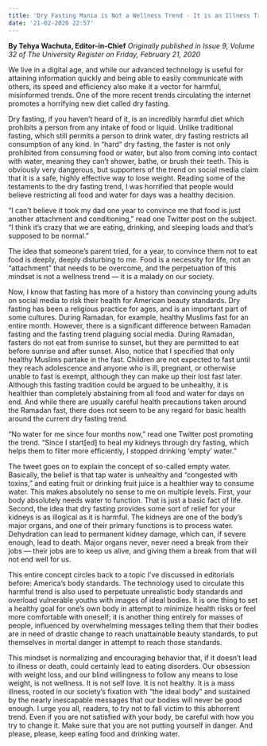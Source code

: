 ```yaml
---
title: 'Dry Fasting Mania is Not a Wellness Trend - It is an Illness Trend'
date: '21-02-2020 22:57'
---
```


**By Tehya Wachuta, Editor-in-Chief** _Originally published in Issue 9, Volume 32 of The University Register on Friday, February 21, 2020_

We live in a digital age, and while our advanced technology is useful for attaining information quickly and being able to easily communicate with others, its speed and
efficiency also make it a vector for harmful, misinformed trends. One of the more recent trends circulating the internet promotes a horrifying new diet called dry fasting.

Dry fasting, if you haven’t heard of it, is an incredibly harmful diet which prohibits a person from any intake of food or liquid. Unlike traditional fasting, which still permits a person to drink water, dry fasting restricts all consumption of any kind. In “hard” dry fasting, the faster is not only prohibited from consuming food or water, but also from coming into contact with water, meaning they can’t shower, bathe, or brush their teeth. This is obviously very dangerous, but supporters of the trend on social media claim that it is a safe, highly effective way to lose weight. Reading some of the testaments to the dry fasting trend, I was horrified that people would believe restricting all food and water for days was a healthy decision.

“I can’t believe it took my dad one year to convince me that food is just another attachment and conditioning,” read one Twitter post on the subject. “I think it’s crazy that we are eating, drinking, and sleeping loads and that’s supposed to be normal.” 

The idea that someone’s parent tried, for a year, to convince them not to eat food is deeply, deeply disturbing to me. Food is a necessity for life, not an “attachment” that needs to be overcome, and the perpetuation of this mindset is not a wellness trend — it is a malady on our society.

Now, I know that fasting has more of a history than convincing young adults on social media to risk their health for American beauty standards. Dry fasting has been a religious practice for ages, and is an important part of some cultures. During Ramadan, for example, healthy Muslims fast for an entire month. However, there is a significant difference between Ramadan fasting and the fasting trend plaguing social media. During Ramadan, fasters do not eat from sunrise to sunset, but they are
permitted to eat before sunrise and after sunset. Also, notice that I specified that only healthy Muslims partake in the fast. Children are not expected to fast until they reach adolescence and anyone who is ill, pregnant, or otherwise unable to fast is exempt, although they can make up their lost fast later. Although this fasting tradition could be argued to be unhealthy, it is healthier than completely abstaining from all food and water for days on end. And while there are usually careful health precautions taken around the Ramadan fast, there does not seem to be any regard for basic health around the current dry fasting trend.

“No water for me since four months now,” read one Twitter post promoting the trend. “Since I start[ed] to heal my kidneys through dry fasting, which helps them to filter more efficiently, I stopped drinking ‘empty’ water.”

The tweet goes on to explain the concept of so-called empty water. Basically, the belief is that tap water is unhealthy and “congested with toxins,” and eating fruit or drinking fruit juice is a healthier way to consume water. This makes absolutely no sense to me on multiple levels. First, your body absolutely needs water to function. That is just a basic fact of life. Second, the idea that dry fasting provides some sort of relief for your kidneys is as illogical as it is harmful. The kidneys are one of the body’s major organs, and one of their primary functions is to process water. Dehydration can lead to permanent kidney damage, which can, if severe enough, lead to death. Major organs never, never need a break from their jobs — their jobs are to keep us alive, and giving them a break from that will not end well for us.

This entire concept circles back to a topic I’ve discussed in editorials before: America’s body standards. The technology used to circulate this harmful trend is also used to perpetuate unrealistic body standards and overload vulnerable youths with images of ideal bodies. It is one thing to set a healthy goal for one’s own body in attempt to minimize health risks or feel more comfortable with oneself; it is another thing entirely for masses of people, influenced by overwhelming messages telling them that their bodies are in need of drastic change to reach unattainable beauty standards, to put themselves in mortal danger in attempt to reach those standards.

This mindset is normalizing and encouraging behavior that, if it doesn’t lead to illness or death, could certainly lead to eating disorders. Our obsession with weight 
loss, and our blind willingness to follow any means to lose weight, is not wellness. It is not self love. It is not healthy. It is a mass illness, rooted in our society’s fixation
with “the ideal body” and sustained by the nearly inescapable messages that our bodies will never be good enough. I urge you all, readers, to try not to fall victim to this abhorrent trend. Even if you are not satisfied with your body, be careful with how you try to change it. Make sure that you are not putting yourself in danger. And please, please, keep eating food and drinking water.